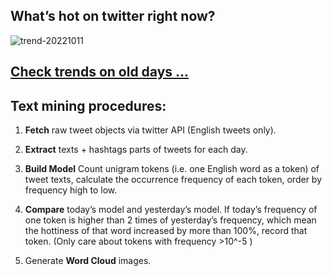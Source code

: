 ## What’s hot on twitter right now?

![trend-20221011][wordcloud]

[wordcloud]: https://raw.githubusercontent.com/xdqc/tweet-trend-everyday/master/word-cloud/trend-20221011.png?token=AF5V4P7ADR6KQBZ4CEDTNIK6AXRMU "trend-20221011"

## [Check trends on old days ...](https://github.com/xdqc/tweet-trend-everyday/tree/master/word-cloud)

## Text mining procedures:

1. **Fetch** raw tweet objects via twitter API (English tweets only).

2. **Extract** texts + hashtags parts of tweets for each day.

3. **Build Model** Count unigram tokens (i.e. one English word as a token) of tweet texts, calculate the occurrence frequency of each token, order by frequency high to low.

4. **Compare** today’s model and yesterday’s model. If today’s frequency of one token is higher than 2 times of yesterday’s frequency, which mean the hottiness of that word increased by more than 100%, record that token. (Only care about tokens with frequency >10^-5 )

5. Generate **Word Cloud** images.
